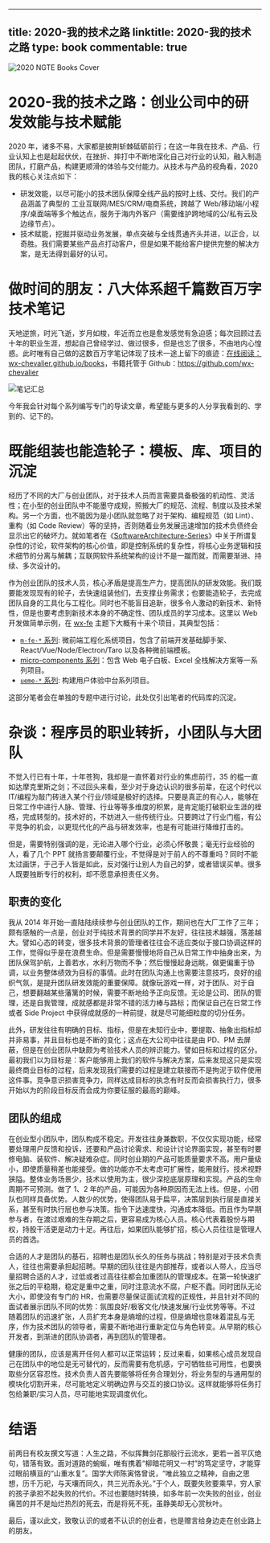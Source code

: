 
---
title: 2020-我的技术之路
linktitle: 2020-我的技术之路
type: book
commentable: true
---

![2020 NGTE Books Cover](https://s3.ax1x.com/2021/02/21/yo8jXT.png)

# 2020-我的技术之路：创业公司中的研发效能与技术赋能

2020 年，诸多不易，大家都是披荆斩棘砥砺前行；在这一年我在技术、产品、行业认知上也是起起伏伏，在挫折、摔打中不断地深化自己对行业的认知，融入制造团队，打磨产品，构建更顺滑的体验与交付能力。从技术与产品的视角看，2020 我的核心关注点如下：

- 研发效能，以尽可能小的技术团队保障全线产品的按时上线、交付。我们的产品涵盖了典型的 工业互联网/MES/CRM/电商系统，跨越了 Web/移动端/小程序/桌面端等多个触达点，服务于海内外客户（需要维护跨地域的公/私有云及边缘节点）。
- 技术赋能，挖掘并驱动业务发展，单点突破与全线贯通齐头并进，以正合，以奇胜。我们需要某些产品点打动客户，但是如果不能给客户提供完整的解决方案，是无法得到最好的认可。

# 做时间的朋友：八大体系超千篇数百万字技术笔记

天地逆旅，时光飞逝，岁月如梭，年近而立也是愈发感觉有急迫感；每次回顾过去十年的职业生涯，想起自己曾经学过、做过很多，但是也忘了很多，不由地内心惶惑。此时唯有自己做的这数百万字笔记体现了技术一途上留下的痕迹：[在线阅读：wx-chevalier.github.io/books](https://ng-tech.icu/books-gallery/)，书籍托管于 Github：https://github.com/wx-chevalier

![笔记汇总](https://s3.ax1x.com/2021/02/21/yTSKdH.png)

今年我会针对每个系列编写专门的导读文章，希望能与更多的人分享我看到的、学到的、记下的。

# 既能组装也能造轮子：模板、库、项目的沉淀

经历了不同的大厂与创业团队，对于技术人员而言需要具备极强的机动性、灵活性；在小型的创业团队中不能墨守成规，照搬大厂的规范、流程、制度以及技术架构。另一个方面，也不能因为是小团队就忽略了对于架构、编程规范（如 Lint）、重构（如 Code Review）等的坚持，否则随着业务发展迅速增加的技术负债终会显示出它的破坏力。就如笔者在《[SoftwareArchitecture-Series](https://github.com/wx-chevalier/SoftwareArchitecture-Series?q=)》中关于所谓复杂性的讨论，软件架构的核心价值，即是控制系统的复杂性，将核心业务逻辑和技术细节的分离与解耦；互联网软件系统架构的设计不是一蹴而就，而需要渐进、持续、多次设计的。

作为创业团队的技术人员，核心矛盾是提高生产力，提高团队的研发效能。我们既要能发现现有的轮子，去快速组装他们，去支撑业务需求；也要能造轮子，去完成团队自身的工具化与工程化。同时也不能盲目追新，很多令人激动的新技术、新特性，但是也要考虑到新技术本身的不确定性、团队成员的学习成本。这里以 Web 开发做简单示例，在 [wx-fe](https://github.com/topics/wx-fe) 主题下大概有十来个项目，其典型包括：

- [`m-fe-*` 系列](https://github.com/wx-chevalier?tab=repositories&q=m-fe&type=&language=): 微前端工程化系统项目，包含了前端开发基础脚手架、React/Vue/Node/Electron/Taro 以及各种微前端模板。
- [micro-components 系列](https://github.com/topics/micro-components)：包含 Web 电子白板、Excel 全栈解决方案等一系列项目。
- [`ueme-*` 系列](https://github.com/wx-chevalier?tab=repositories&q=ueme-&type=&language=): 构建用户体验中台系列项目。

这部分笔者会在单独的专题中进行讨论，此处仅引出笔者的代码库的沉淀。

# 杂谈：程序员的职业转折，小团队与大团队

不觉入行已有十年，十年苍狗，我却是一直怀着对行业的焦虑前行，35 的槛一直如达摩克里斯之剑；不过回头来看，至少对于身边认识的很多前辈，在这个时代以 IT/编程为敲门砖进入某个行业/领域是极好的选择。只要是真正的有心人，能够在日常工作中进行人脉、管理、行业等等多维度的积累，是肯定能打破职业生涯的桎梏，完成转型的。技术好的，不妨进入一些传统行业。只要跨过了行业门槛，有公平竞争的机会，以更现代化的产品与研发效率，也是有可能进行降维打击的。

但是，需要特别强调的是，无论进入哪个行业，必须心怀敬畏；毫无行业经验的人，看了几个 PPT 就扬言要颠覆行业，不觉得是对于前人的不尊重吗？同时不能太过画饼，于己于人皆是如此，反对强行让别人为自己的梦，或者错误买单。很多人既要独断专行的权利，却不愿意承担责任义务。

## 职责的变化

我从 2014 年开始一直陆陆续续参与创业团队的工作，期间也在大厂工作了三年；颇有感触的一点是，创业对于纯技术背景的同学并不友好，往往技术越强，落差越大。譬如心态的转变，很多技术背景的管理者往往会不适应类似于接口协调这样的工作，觉得似乎是在浪费生命。但是需要慢慢地将自己从日常工作中抽身出来，为团队保驾护航，上善若水，水利万物而不争；然后慢慢起身远眺，做更偏重于协调，以业务整体绩效为目标的事情。此时在团队沟通上也需要注意技巧，良好的组织气氛，是提升团队研发效能的重要保障。就像玩游戏一样，对于团队、对于自己，想要翻越某些藩篱的时候，需要不断地给予正向反馈。无论是公司、团队的管理，还是自我管理，成就感都是非常不错的活力棒与路标；而保证自己在日常工作或者 Side Project 中获得成就感的一种前提，就是尽可能细粒度的切分任务。

此外，研发往往有明确的目标、指标，但是在未知行业中，要提取、抽象出指标却并非易事，并且目标也是不断的变化；这点在大公司中往往是由 PD、PM 去屏蔽，但是在创业团队中缺颇为考验技术人员的辨识能力。譬如目标和过程的区分。最初我们以为目标是：客户能够用上我们的软件与解决方案，后来发现这只是实现最终商业目标的过程，后来发现我们需要的过程是建立联接而不是拘泥于软件使用这件事。竞争意识损害竞争力，同样达成目标的执念有时反而会损害执行力，很多开始以为的阶段目标反而会成为你要征服的最高的巅峰。

## 团队的组成

在创业型小团队中，团队构成不稳定。开发往往身兼数职，不仅仅实现功能，经常要处理用户反馈和投诉，还要和产品讨论需求、和设计讨论界面实现，甚至有时要修电脑、装软件、解决疑难杂症。同时创业期的产品可能质量要求不高。用户量级小，即使质量稍差也能接受。做的功能亦不太考虑可扩展性，能用就行。技术视野狭隘。整体业务场景少，技术以使用为主，很少深挖底层原理和实现。产品的生命周期不可预测。做了 1、2 年的产品，可能因为各种原因而无法上线。但是，小团队也同样具备优势。人数少的优势，使得团队易于扁平，决策层到执行层是直接关系，甚至有时执行层也参与决策。指令下达速度快，沟通成本降低。而且作为早期参与者，在渡过艰难的生存期之后，更容易成为核心人员。核心代表着股份与期权，持股干活更是动力十足。再往后，如果团队能够扩招，核心人员往往是管理人员的首选。

合适的人才是团队的基石，招聘也是团队长久的任务与挑战；特别是对于技术负责人，往往也需要承担起招聘。早期的团队往往是内部推荐，或者以人带人，应当尽量招聘合适的人才，过低或者过高往往都会加重团队的管理成本。在第一轮快速扩张之后的平稳期，稳定是重中之重，同时注意流水不腐，户枢不蠹。同时团队无论大小，即使没有专门的 HR，也需要尽量保证面试流程的正规性，并且针对不同的面试者展示团队不同的优势：氛围良好/极客文化/快速发展/行业优势等等。不过随着团队的迅速扩张，人员扩充本身是熵增的过程，但是熵增也意味着混乱与无序，作为技术团队的领导者，需要不断地进行重新定位与角色转变。从早期的核心开发者，到渐进的团队协调者，再到团队的管理者。

健康的团队，应该是离开任何人都可以正常运转；反过来看，如果核心成员发现自己在团队中的地位是无可替代的，反而需要有危机感，宁可牺牲些可用性，也要换取些分区容忍性。技术负责人首先要能够将任务合理划分，将业务型的与通用型的模块化切割开来，尽可能地定义明确边界与交互的接口协议。这样就能够将任务打包给兼职/实习人员，尽可能地实现调度优化。

# 结语

前两日有校友撰文写道：人生之路，不似挥舞剑花那般行云流水，更若一首平仄绝句，错落有致。面对道路的蜿蜒，唯有携着“柳暗花明又一村”的笃定坚守，才能穿过眼前横亘的“山重水复”。国学大师陈寅恪曾说，“唯此独立之精神，自由之思想，历千万祀，与天壤而同久，共三光而永光。”于个人，既要失败要乘早，穷人家的孩子承担不起失败的代价。不过也要随时转换，如多年前一次失败的创业，创业痛苦的并不是灿烂热烈的死去，而是将死不死，虽静美却无心赏秋叶。

最后，谨以此文，致敬认识的或者不认识的创业者，也是赠言给身边走在创业路上的朋友。

    